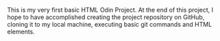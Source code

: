 This is my very first basic HTML Odin Project.
At the end of this project, I hope to have accomplished creating the project repository on GitHub, cloning it to my local machine, executing basic git commands and HTML elements.
